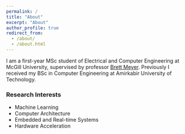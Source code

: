 ```yaml
---
permalink: /
title: "About"
excerpt: "About"
author_profile: true
redirect_from: 
  - /about/
  - /about.html
---
```



I am a first-year MSc student of Electrical and Computer Engineering at McGill University, supervised by professor [Brett Meyer](http://rssl.ece.mcgill.ca/). Previously I received my BSc in Computer Engineering at Amirkabir University of Technology.




### Research Interests

* Machine Learning
* Computer Architecture
* Embedded and Real-time Systems
* Hardware Acceleration